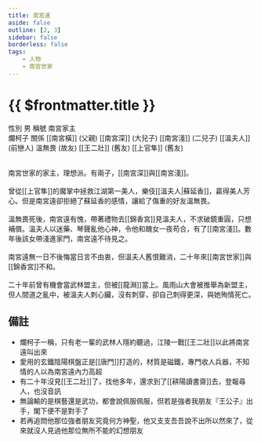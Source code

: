 ```yaml
---
title: 南宮遠
aside: false
outline: [2, 3]
sidebar: false
borderless: false
tags:
    - 人物
    - 南宮世家
---
```


# {{ $frontmatter.title }}

<ChTabs position="bottom">
	<ChTab title="南宮遠">
		<Ch src='/images/characters/special101/normal.png' position='right'/>
		<ChName nameZh='南宮遠' nameEn='Nan Gong Yuan' position='right' />
		<ChTable>
			<ChTr>
				<ChTd isTitle=true>
					性別
				</ChTd>
				<ChTd>
					男
				</ChTd>
			</ChTr>
			<ChTr>
				<ChTd isTitle=true>
					稱號
				</ChTd>
				<ChTd>
					南宮家主<br>爛柯子
				</ChTd>
			</ChTr>
			<ChTr>
				<ChTd isTitle=true position='center'>
					關係
				</ChTd>
			</ChTr>
			<ChTr>
				<ChTd position='center'>
					[[南宮橫]] (父親)
				</ChTd>
			</ChTr>
			<ChTr>
				<ChTd position='center'>
					[[南宮深]] (大兒子)
				</ChTd>
			</ChTr>
			<ChTr>
				<ChTd position='center'>
					[[南宮淺]] (二兒子)
				</ChTd>
			</ChTr>
			<ChTr>
				<ChTd position='center'>
					[[溫夫人]] (前戀人)
				</ChTd>
			</ChTr>
			<ChTr>
				<ChTd position='center'>
					溫無畏 (故友)
				</ChTd>
			</ChTr>
			<ChTr>
				<ChTd position='center'>
					[[王二壯]] (舊友)
				</ChTd>
			</ChTr>
			<ChTr>
				<ChTd position='center'>
					[[上官隼]] (舊友)
				</ChTd>
			</ChTr>
		</ChTable>
	</ChTab>
</ChTabs>
<br><br>

南宮世家的家主，理想派。有兩子，[[南宮深]]與[[南宮淺]]。
<br><br>
曾從[[上官隼]]的魔掌中拯救江湖第一美人，樂伎[[溫夫人|蘇延香]]，贏得美人芳心。但是南宮遠卻拒絕了蘇延香的感情，讓給了傷重的好友溫無畏。
<br><br>
溫無畏死後，南宮遠有愧，帶著禮物去[[錦香宮]]見溫夫人，不求破鏡重圓，只想補償。溫夫人以迷藥、琴聲亂他心神，令他和醜女一夜苟合，有了[[南宮淺]]。數年後該女帶淺進家門，南宮遠不待見之。
<br><br>
南宮遠無一日不後悔當日言不由衷，但溫夫人舊恨難消，二十年來[[南宮世家]]與[[錦香宮]]不和。
<br><br>
二十年前曾有機會當武林盟主，但被[[龍淵]]當上。風雨山大會被推舉為新盟主，但人間道之亂中，被溫夫人刺心臟，沒有刺穿，卻自己刺得更深，與她殉情死亡。

## 備註

- 爛柯子一稱，只有老一輩的武林人隱約聽過，江陵一戰[[王二壯]]以此將南宮遠叫出來
- 愛用的玄鐵陰陽棋盤正是[[唐門]]打造的，材質是磁鐵，專門收人兵器，不知情的人以為南宮遠內力高超
- 有二十年沒見[[王二壯]]了，找他多年，還求到了[[耕陽讀書齋]]去，登報尋人，也沒音訊
- 無論輸的是棋藝還是武功，都會說佩服佩服，但若是強者我朋友『王公子』出手，閣下便不是對手了
- 若再追問他那位強者朋友究竟何方神聖，他又支支吾吾說不出所以然來了，從來就沒人見過他那位無所不能的幻想朋友